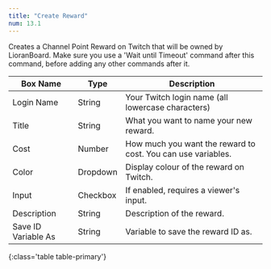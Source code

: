 ```yaml
---
title: "Create Reward"
num: 13.1
---
```


Creates a Channel Point Reward on Twitch that will be owned by LioranBoard. Make sure you use a 'Wait until Timeout' command after this command, before adding any other commands after it.

| Box Name | Type | Description | 
|-------|--------|--------
|Login Name|String|Your Twitch login name (all lowercase characters)
|Title|String|What you want to name your new reward.
|Cost|Number|How much you want the reward to cost. You can use variables.
|Color|Dropdown|Display colour of the reward on Twitch.
|Input|Checkbox|If enabled, requires a viewer's input.
|Description|String|Description of the reward.
|Save ID Variable As|String|Variable to save the reward ID as.
{:class='table table-primary'}








